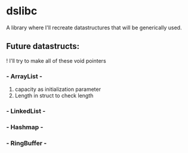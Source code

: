 # dslibc
A library where I'll recreate datastructures that will be generically used.

## Future datastructs:

! I'll try to make all of these void pointers

### - ArrayList -
1. capacity as initialization parameter
2. Length in struct to check length

### - LinkedList -

### - Hashmap -

### - RingBuffer -